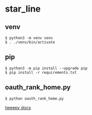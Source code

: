 # star_line

## venv
```
$ python3 -m venv venv
$ . ./venv/bin/activate
```

## pip
```
$ python3 -m pip install --upgrade pip
$ pip install -r requirements.txt
```

## oauth_rank_home.py
```
$ python oauth_rank_home.py
```

[tweepy docs](https://docs.tweepy.org/en/stable/index.html)
